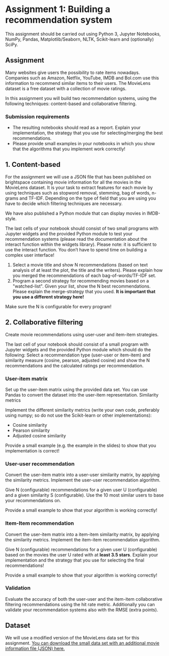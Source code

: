 # Assignment 1: Building a recommendation system

This assignment should be carried out using Python 3, Jupyter Notebooks, NumPy, Pandas, Matplotlib/Seaborn, NLTK, Scikit-learn and (optionally) SciPy.

## Assignment

Many websites give users the possibility to rate items nowadays. Companies such as Amazon, Netflix, YouTube, IMDB and Bol.com use this information to recommend similar items to their users. The MovieLens dataset is a free dataset with a collection of movie ratings.

In this assignment you will build two recommendation systems, using the following techniques: content-based and collaborative filtering.
### Submission requirements

- The resulting notebooks should read as a report. Explain your implementation, the strategy that you use for selecting/merging the best recommendations.
- Please provide small examples in your notebooks in which you show that the algorithms that you implement work correctly!

## 1. Content-based

For the assignment we will use a JSON file that has been published on brightspace containing movie information for all the movies in the MovieLens dataset. It is your task to extract features for each movie by using techniques such as stopword removal, stemming, bag of words, n-grams and TF-IDF. Depending on the type of field that you are using you have to decide which filtering techniques are necessary.

We have also published a Python module that can display movies in IMDB-style.

The last cells of your notebook should consist of two small programs with Jupyter widgets and the provided Python module to test your recommendation systems (please read the documentation about the interact function within the widgets library).
Please note: it is sufficient to use the interact function. You don’t have to spend time on building a complex user interface!

1. Select a movie title and show N recommendations (based on text analysis of at least the plot, the title and the writers). Please explain how you merged the recommendations of each bag-of-words/TF-IDF set.
2. Program a second strategy for recommending movies based on a "watched-list". Given your list, show the N best recommendations. Please explain the merge-strategy that you used. **It is important that you use a different strategy here!**

Make sure the N is configurable for every program!

## 2. Collaborative filtering

Create movie recommendations using user-user and item-item strategies.

The last cell of your notebook should consist of a small program with Jupyter widgets and the provided Python module which should do the following: Select a recommendation type (user-user or item-item) and similarity measure (cosine, pearson, adjusted cosine) and show the N recommendations and the calculated ratings per recommendation.

### User-item matrix

Set up the user-item matrix using the provided data set. You can use Pandas to convert the dataset into the user-item representation.
Similarity metrics

Implement the different similarity metrics (write your own code, preferably using numpy; so do not use the Scikit-learn or other implementations):

- Cosine similarity
- Pearson similarity
- Adjusted cosine similarity

Provide a small example (e.g. the example in the slides) to show that you implementation is correct!

### User-user recommendation

Convert the user-item matrix into a user-user similarity matrix, by applying the similarity metrics. Implement the user-user recommendation algorithm.

Give N (configurable) recommendations for a given user U (configurable) and a given similarity S (configurable). Use the 10 most similar users to base your recommendations on.

Provide a small example to show that your algorithm is working correctly!

### Item-Item recommendation

Convert the user-item matrix into a item-item similarity matrix, by applying the similarity metrics. Implement the item-item recommendation algorithm.

Give N (configurable) recommendations for a given user U (configurable) based on the movies the user U rated with at **least 3.5 stars**. Explain your implementation and the strategy that you use for selecting the final recommendations!

Provide a small example to show that your algorithm is working correctly!

### Validation

Evaluate the accuracy of both the user-user and the item-item collaborative filtering recommendations using the hit rate metric. Additionally you can validate your recommendation systems also with the RMSE (extra points).

## Dataset

We will use a modified version of the MovieLens data set for this assignment. [You can download the small data set with an additional movie information file (JSON) here.](https://brightspace.saxion.nl/content/enforced/30277-ACT_HICT_4S_BDT_2425_12/MLBD/Assignments/MLBD-Assignment1-jupyter.zip?isCourseFile=true&ou=30277)